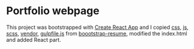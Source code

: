 # Portfolio webpage

This project was bootstrapped with [Create React App](https://github.com/facebook/create-react-app) and I copied [css](css), [js](js), [scss](scss), [vendor](vendor), [gulpfile.js](gulpfile.js) from [boootstrap-resume](https://github.com/BlackrockDigital/startbootstrap-resume), modified the index.html and added React part.